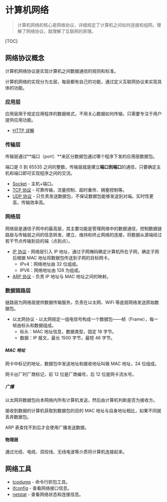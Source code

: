 # 计算机网络

> 计算机网络的核心是网络协议，详细规定了计算机之间如何连接和组网。理解了网络协议，就理解了互联网的原理。

[TOC]

## 网络协议概念

计算机网络协议是实现计算机之间数据通信的规则和标准。

计算机网络的实现分为五层，每层都有自己的功能，通过定义互联网协议来实现具体的功能。

### 应用层

应用层用于规定应用程序的数据格式，不用关心数据如何传输，只需要专注于用户提供应用功能。

- [HTTP 详解](./Protocol/http.md)

### 传输层

传输层通过**端口（port）**来区分数据包通过哪个程序下发的应用层数据包。

端口是 0 到 65535 之间的整数，传输层就是建立**端口到端口**的通信，只要确定主机和端口即可实现程序之间的交流。

- [Socket](./socket.md) - 主机+端口。
- [TCP 协议](./Protocol/tcp.md) - 可靠传输，流量控制、超时重传、拥塞控制等。
- [UDP 协议](./Protocol/udp.md) - 只负责发送数据包，不保证数据包能够发送到对端。实时性更高，传输效率高。

### 网络层

网络层是通信子网中的最高层，其主要功能是管理网络中的数据通信，控制数据链路层与传输层之间的信息转发、建立、维持和终止网络的连接，将数据从源端经过若干节点传输到目的端（点到点）。  

- [IP 协议](./Protocol/ip.md) -  网络层引入 IP 地址，通过子网掩码确定计算机所在子网，确定子网后根据 MAC 地址将数据包传送到子网的目标网卡。
  - IPv4：网络地址由 32 位组成。
  - IPV6：网络地址由 128 为组成。
- [ARP 协议](./Protocol/arp.md) - 负责 IP 地址与 MAC 地址之间的映射。

### 数据链路层

链路层为网络层提供数据传输服务，负责在以太网、WiFi 等底层网络发送原始数据包。

- 以太网协议 - 以太网规定一组电信号构成一个数据包——帧（Frame），每一帧由标头和数据组成。
  - 标头：MAC 地址信息，数据类型，固定 18 字节。
  - 数据：IP 报文，最长 1500 字节，最短 46 字节。

##### MAC 地址

网卡中标记的地址，数据包中发送地址和接收地址叫做 MAC 地址，24 位组成。

网卡出厂时厂商标记，前 12 位是厂商编号，后 12 位是网卡流水号。

##### 广播

以太网将数据包向本网络内所有计算机发送，然后由计算机判断是否为接收方。

接收到数据的计算机获取到数据包的目的 MAC 地址与自身地址相比，如果不同就丢弃数据包。

ARP 表查找不到后才会使用广播发送数据。

#### 物理层

通过光缆、电缆、双绞线、无线电波等介质将计算机连接起来。

## 网络工具

- [tcpdump](./Tools/tcpdump.md) - 命令行抓包工具。
- [ifconfig](./Tools/ifconfig.md) - 查看网络接口信息。
- [netstat](./Tools/netstat.md) - 查看网络状态和连接信息。
